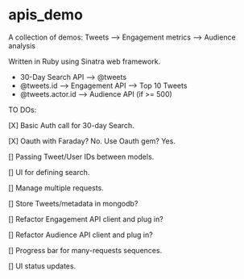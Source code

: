 # apis_demo
A collection of demos: Tweets --> Engagement metrics --> Audience analysis

Written in Ruby using Sinatra web framework.

* 30-Day Search API --> @tweets
* @tweets.id --> Engagement API --> Top 10 Tweets
* @tweets.actor.id --> Audience API (if >= 500)

TO DOs:

[X] Basic Auth call for 30-day Search.

[X] Oauth with Faraday? No. Use Oauth gem? Yes.

[] Passing Tweet/User IDs between models.

[] UI for defining search.

[] Manage multiple requests.

[] Store Tweets/metadata in mongodb?

[] Refactor Engagement API client and plug in?

[] Refactor Audience API client and plug in? 

[] Progress bar for many-requests sequences.

[] UI status updates.

